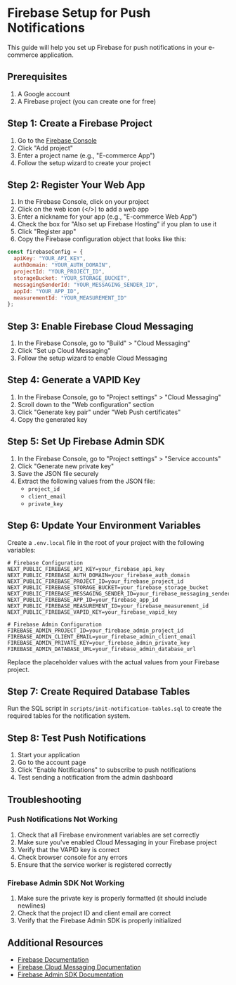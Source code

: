 # Firebase Setup for Push Notifications

This guide will help you set up Firebase for push notifications in your e-commerce application.

## Prerequisites

1. A Google account
2. A Firebase project (you can create one for free)

## Step 1: Create a Firebase Project

1. Go to the [Firebase Console](https://console.firebase.google.com/)
2. Click "Add project"
3. Enter a project name (e.g., "E-commerce App")
4. Follow the setup wizard to create your project

## Step 2: Register Your Web App

1. In the Firebase Console, click on your project
2. Click on the web icon (</>) to add a web app
3. Enter a nickname for your app (e.g., "E-commerce Web App")
4. Check the box for "Also set up Firebase Hosting" if you plan to use it
5. Click "Register app"
6. Copy the Firebase configuration object that looks like this:

```javascript
const firebaseConfig = {
  apiKey: "YOUR_API_KEY",
  authDomain: "YOUR_AUTH_DOMAIN",
  projectId: "YOUR_PROJECT_ID",
  storageBucket: "YOUR_STORAGE_BUCKET",
  messagingSenderId: "YOUR_MESSAGING_SENDER_ID",
  appId: "YOUR_APP_ID",
  measurementId: "YOUR_MEASUREMENT_ID"
};
```

## Step 3: Enable Firebase Cloud Messaging

1. In the Firebase Console, go to "Build" > "Cloud Messaging"
2. Click "Set up Cloud Messaging"
3. Follow the setup wizard to enable Cloud Messaging

## Step 4: Generate a VAPID Key

1. In the Firebase Console, go to "Project settings" > "Cloud Messaging"
2. Scroll down to the "Web configuration" section
3. Click "Generate key pair" under "Web Push certificates"
4. Copy the generated key

## Step 5: Set Up Firebase Admin SDK

1. In the Firebase Console, go to "Project settings" > "Service accounts"
2. Click "Generate new private key"
3. Save the JSON file securely
4. Extract the following values from the JSON file:
   - `project_id`
   - `client_email`
   - `private_key`

## Step 6: Update Your Environment Variables

Create a `.env.local` file in the root of your project with the following variables:

```
# Firebase Configuration
NEXT_PUBLIC_FIREBASE_API_KEY=your_firebase_api_key
NEXT_PUBLIC_FIREBASE_AUTH_DOMAIN=your_firebase_auth_domain
NEXT_PUBLIC_FIREBASE_PROJECT_ID=your_firebase_project_id
NEXT_PUBLIC_FIREBASE_STORAGE_BUCKET=your_firebase_storage_bucket
NEXT_PUBLIC_FIREBASE_MESSAGING_SENDER_ID=your_firebase_messaging_sender_id
NEXT_PUBLIC_FIREBASE_APP_ID=your_firebase_app_id
NEXT_PUBLIC_FIREBASE_MEASUREMENT_ID=your_firebase_measurement_id
NEXT_PUBLIC_FIREBASE_VAPID_KEY=your_firebase_vapid_key

# Firebase Admin Configuration
FIREBASE_ADMIN_PROJECT_ID=your_firebase_admin_project_id
FIREBASE_ADMIN_CLIENT_EMAIL=your_firebase_admin_client_email
FIREBASE_ADMIN_PRIVATE_KEY=your_firebase_admin_private_key
FIREBASE_ADMIN_DATABASE_URL=your_firebase_admin_database_url
```

Replace the placeholder values with the actual values from your Firebase project.

## Step 7: Create Required Database Tables

Run the SQL script in `scripts/init-notification-tables.sql` to create the required tables for the notification system.

## Step 8: Test Push Notifications

1. Start your application
2. Go to the account page
3. Click "Enable Notifications" to subscribe to push notifications
4. Test sending a notification from the admin dashboard

## Troubleshooting

### Push Notifications Not Working

1. Check that all Firebase environment variables are set correctly
2. Make sure you've enabled Cloud Messaging in your Firebase project
3. Verify that the VAPID key is correct
4. Check browser console for any errors
5. Ensure that the service worker is registered correctly

### Firebase Admin SDK Not Working

1. Make sure the private key is properly formatted (it should include newlines)
2. Check that the project ID and client email are correct
3. Verify that the Firebase Admin SDK is properly initialized

## Additional Resources

- [Firebase Documentation](https://firebase.google.com/docs)
- [Firebase Cloud Messaging Documentation](https://firebase.google.com/docs/cloud-messaging)
- [Firebase Admin SDK Documentation](https://firebase.google.com/docs/admin/setup)
